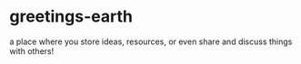 # greetings-earth
a place where you store ideas, resources, or even share and discuss things with others!
